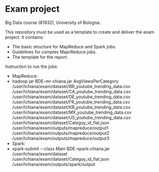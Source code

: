 # Exam project

Big Data course (81932), University of Bologna.

This repository must be used as a template to create and deliver the exam project. It contains:

- The basic structure for MapReduce and Spark jobs.
- Guidelines for complex MaprReduce jobs.
- The template for the report.

Instruction to run the jobs:

- MapReduce:
- hadoop jar BDE-mr-chiana.jar AvgViewsPerCategory /user/lchiana/exam/dataset/BR_youtube_trending_data.csv /user/lchiana/exam/dataset/CA_youtube_trending_data.csv /user/lchiana/exam/dataset/DE_youtube_trending_data.csv /user/lchiana/exam/dataset/FR_youtube_trending_data.csv /user/lchiana/exam/dataset/KR_youtube_trending_data.csv /user/lchiana/exam/dataset/MX_youtube_trending_data.csv /user/lchiana/exam/dataset/US_youtube_trending_data.csv /user/lchiana/exam/dataset/Categoy_id_flat.json /user/lchiana/exam/outputs/mapreduce/output1 /user/lchiana/exam/outputs/mapreduce/output2 /user/lchiana/exam/outputs/mapreduce/output3
- Spark:
- spark-submit --class Main BDE-spark-chiana.jar /user/lchiana/exam/dataset /user/lchiana/exam/dataset/Categoy_id_flat.json /user/lchiana/exam/outputs/spark/output